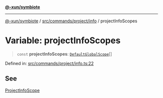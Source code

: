 [**@-xun/symbiote**](../../../../../README.md)

***

[@-xun/symbiote](../../../../../README.md) / [src/commands/project/info](../README.md) / projectInfoScopes

# Variable: projectInfoScopes

> `const` **projectInfoScopes**: [`DefaultGlobalScope`](../../../../configure/enumerations/DefaultGlobalScope.md)[]

Defined in: [src/commands/project/info.ts:22](https://github.com/Xunnamius/symbiote/blob/de44cf3f9abbc7550310bea0f718d51d9fdbe834/src/commands/project/info.ts#L22)

## See

[ProjectInfoScope](../../../../configure/enumerations/DefaultGlobalScope.md)
